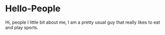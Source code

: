 # Hello-People
Hi, people 
I little bit about me, I am a pretty usual guy that really likes to eat and play sports. 
